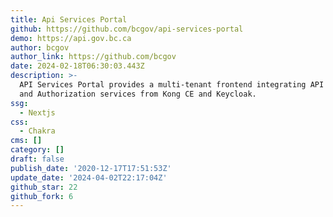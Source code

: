 ```yaml
---
title: Api Services Portal
github: https://github.com/bcgov/api-services-portal
demo: https://api.gov.bc.ca
author: bcgov
author_link: https://github.com/bcgov
date: 2024-02-18T06:30:03.443Z
description: >-
  API Services Portal provides a multi-tenant frontend integrating API Gateway
  and Authorization services from Kong CE and Keycloak.
ssg:
  - Nextjs
css:
  - Chakra
cms: []
category: []
draft: false
publish_date: '2020-12-17T17:51:53Z'
update_date: '2024-04-02T22:17:04Z'
github_star: 22
github_fork: 6
---
```

